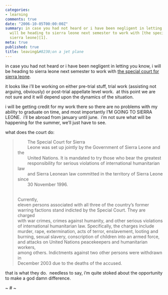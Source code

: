 ```yaml
---
categories:
- learning
comments: true
date: "2006-10-05T00:00:00Z"
summary: in case you had not heard or i have been negligent in letting you know, i
  will be heading to sierra leone next semester to work with [the special court for
  sierra leone][1]. 
meta: true
published: true
title: leaving&#8230;on a jet plane
---
```


in case you had not heard or i have been negligent in letting you know, i will be heading to sierra leone next semester to work with [the special court for sierra leone][1].  

 [1]: http://www.sc-sl.org/

it looks like i’ll be working on either pre-trial stuff, trial work (assisting not arguing, obviously) or post-trial appellate level work.  at this point we are not sure and it will depend upon the dynamics of the situation.

i will be getting credit for my work there so there are no problems with my ability to graduate on time, and most importantly I’M GOING TO SIERRA LEONE.  i’ll be abroad from january until june.  i’m not sure what will be happening for the summer, we’ll just have to see.

what does the court do:

>   
>         The Special Court for Sierra  
>         Leone was set up jointly by the Government of Sierra Leone and the  
>         United Nations. It is mandated to try those who bear the greatest  
>         responsibility for serious violations of international humanitarian law  
>         and Sierra Leonean law committed in the territory of Sierra Leone since  
>         30 November 1996.  
>         
> 
> Currently,  
> eleven persons associated with all three of the country’s former  
> warring factions stand indicted by the Special Court. They are charged  
> with war crimes, crimes against humanity, and other serious violations  
> of international humanitarian law. Specifically, the charges include  
> murder, rape, extermination, acts of terror, enslavement, looting and  
> burning, sexual slavery, conscription of children into an armed force,  
> and attacks on United Nations peacekeepers and humanitarian workers,  
> among others. Indictments against two other persons were withdrawn in  
> December 2003 due to the deaths of the accused.

that is what they do.  needless to say, i’m quite stoked about the opportunity to make a god damn difference.

~ # ~